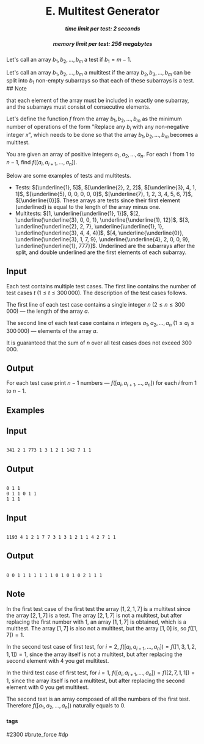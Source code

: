 <h1 style='text-align: center;'> E. Multitest Generator</h1>

<h5 style='text-align: center;'>time limit per test: 2 seconds</h5>
<h5 style='text-align: center;'>memory limit per test: 256 megabytes</h5>

Let's call an array $b_1, b_2, \ldots, b_m$ a test if $b_1 = m - 1$.

Let's call an array $b_1, b_2, \ldots, b_m$ a multitest if the array $b_2, b_3, \ldots, b_m$ can be split into $b_1$ non-empty subarrays so that each of these subarrays is a test. ## Note

 that each element of the array must be included in exactly one subarray, and the subarrays must consist of consecutive elements.

Let's define the function $f$ from the array $b_1, b_2, \ldots, b_m$ as the minimum number of operations of the form "Replace any $b_i$ with any non-negative integer $x$", which needs to be done so that the array $b_1, b_2, \ldots, b_m$ becomes a multitest.

You are given an array of positive integers $a_1, a_2, \ldots, a_n$. For each $i$ from $1$ to $n - 1$, find $f([a_i, a_{i+1}, \ldots, a_n])$.

Below are some examples of tests and multitests. 

* Tests: $[\underline{1}, 5]$, $[\underline{2}, 2, 2]$, $[\underline{3}, 4, 1, 1]$, $[\underline{5}, 0, 0, 0, 0, 0]$, $[\underline{7}, 1, 2, 3, 4, 5, 6, 7]$, $[\underline{0}]$. These arrays are tests since their first element (underlined) is equal to the length of the array minus one.
* Multitests: $[1, \underline{\underline{1}, 1}]$, $[2, \underline{\underline{3}, 0, 0, 1}, \underline{\underline{1}, 12}]$, $[3, \underline{\underline{2}, 2, 7}, \underline{\underline{1}, 1}, \underline{\underline{3}, 4, 4, 4}]$, $[4, \underline{\underline{0}}, \underline{\underline{3}, 1, 7, 9}, \underline{\underline{4}, 2, 0, 0, 9}, \underline{\underline{1}, 777}]$. Underlined are the subarrays after the split, and double underlined are the first elements of each subarray.
## Input

Each test contains multiple test cases. The first line contains the number of test cases $t$ ($1 \le t \le 300\,000$). The description of the test cases follows.

The first line of each test case contains a single integer $n$ ($2 \le n \le 300\,000$) — the length of the array $a$.

The second line of each test case contains $n$ integers $a_1, a_2, \ldots, a_n$ ($1 \le a_i \le 300\,000$) — elements of the array $a$.

It is guaranteed that the sum of $n$ over all test cases does not exceed $300\,000$.

## Output

For each test case print $n - 1$ numbers — $f([a_i, a_{i+1}, \ldots, a_n])$ for each $i$ from $1$ to $n - 1$.

## Examples

## Input


```

341 2 1 773 1 3 1 2 1 142 7 1 1
```
## Output


```

0 1 1 
0 1 1 0 1 1 
1 1 1 

```
## Input


```

1193 4 1 2 1 7 7 3 1 3 1 2 1 1 4 2 7 1 1
```
## Output


```

0 0 1 1 1 1 1 1 1 0 1 0 1 0 2 1 1 1 

```
## Note

In the first test case of the first test the array $[1, 2, 1, 7]$ is a multitest since the array $[2, 1, 7]$ is a test. The array $[2, 1, 7]$ is not a multitest, but after replacing the first number with $1$, an array $[1, 1, 7]$ is obtained, which is a multitest. The array $[1, 7]$ is also not a multitest, but the array $[1, 0]$ is, so $f([1, 7]) = 1$.

In the second test case of first test, for $i = 2$, $f([a_i, a_{i+1}, \ldots, a_n]) = f([1, 3, 1, 2, 1, 1]) = 1$, since the array itself is not a multitest, but after replacing the second element with $4$ you get multitest.

In the third test case of first test, for $i = 1$, $f([a_i, a_{i+1}, \ldots, a_n]) = f([2, 7, 1, 1]) = 1$, since the array itself is not a multitest, but after replacing the second element with $0$ you get multitest.

The second test is an array composed of all the numbers of the first test. Therefore $f([a_1, a_2, \ldots, a_n])$ naturally equals to $0$.



#### tags 

#2300 #brute_force #dp 
